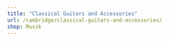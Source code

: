 ```yaml
---
title: "Classical Guitars and Accessories"
url: /cambridge/classical-guitars-and-accessories/
shop: Musik
---
```

